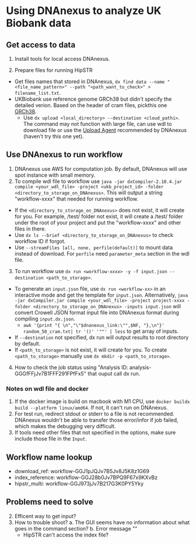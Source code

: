# Using DNAnexus to analyze UK Biobank data

## Get access to data

1. Install tools for local access DNAnexus.

2. Prepare files for running HipSTR
* Get files names that stored in DNAnexus, `dx find data --name "<file_name_pattern>" --path "<path_want_to_check>" > filename_list.txt`.
* UKBiobank use reference genome GRCh38 but didn't specify the detailed verion. Based on the header of cram files, pickthis one [GRCh38](ftp://ftp.1000genomes.ebi.ac.uk/vol1/ftp/technical/reference/GRCh38_reference_genome/GRCh38_full_analysis_set_plus_decoy_hla.fa).
  * Use `dx upload <local_directory> --destination <cloud_pathi>`.\
    The command may not function with large file, can use wdl to download file or use the [Upload Agent](https://documentation.dnanexus.com/user/objects/uploading-and-downloading-files/batch/upload-agent#uploading-a-single-file) recommended by DNAnexus (haven't try this one yet).
    
## Use DNAnexus to run workflow 
1. DNAnexus use AWS for computation job. By default, DNAnexus will use spot instance with small memory.  
2. To compile wdl file to workflow use `java -jar dxCompiler-2.10.4.jar compile <your_wdl_file> -project <ukb_project_id> -folder <directory_to_storage_on_DNAnexus>`. This will output a string "workflow-xxxx" that needed for running workflow. 
* If the `<directory_to_storage_on_DNAnexus>` does not exist, it will create for you. For example, /test/ folder not exist, it will create a /test/ folder under the root of your project and put the "workflow-xxxx" and other files in there.
* Use `dx ls --brief <directory_to_storage_on_DNAnexus>` to check workflow ID if forgot.
* Use `--streamFiles [all, none, perfile(default)]` to mount data instead of download. For `perfile` need `parameter_meta` section in the wdl file.
3. To run workflow use `dx run <workflow-xxxx> -y -f input.json --destination <path_to_storage>`.
* To generate an `input.json` file, use `dx run <workflow-xx>` in an interactive mode and get the template for `input.json`. Alternatively, `java -jar dxCompiler.jar compile <your_wdl_file> -project project-xxxx -folder <directory_to_storage_on_DNAnexus> -inputs input.json` will convert Crowell JSON format input file into DNAnexus format during compiling `input.dx.json`.
  * `awk '{print "{ \n","\"$dnanexus_link:\"",$NF, "},\n"}' random_50_cram.txt| tr '()' '""' | less` to get array of inputs.
* If `--destination` not specified, dx run will output results to root directory by default.
* If `<path_to_storage>` is not exist, it will create for you. To create `<path_to_storage>` manually use `dx mkdir -p <path_to_storage>`.
4. How to check the job status using "Analysis ID: analysis-GGGfFFjJv7B1FFF291FPfFx5" that ouput call dx run.
### Notes on wdl file and docker
1. If the docker image is build on macbook with M1 CPU, use `docker buildx build --platform linux/amd64`. If not, it can't run on DNAnexus.
2. For test run, redirect stdout or stderr to a file is not recommended. DNAnexus wouldn't be able to transfer those error/infor if job failed, which makes the debugging very difficult. 
3. If tools need other files that not specified in the options, make sure include those file in the `Input`.
 

## Workflow name lookup
* download_ref: workflow-GGJ1pJQJv7B5Jv8J5K8z1G69
* index_reference: workflow-GGJ28b0Jv7BPQ9F67x9KXvBz
* hipstr_multi: workflow-GGJ973jJv7B217G3K0PY5Yky 


## Problems need to solve

2. Efficent way to get input?
3. How to trouble shoot?
  a. The GUI seems have no information about what goes in the command section?
  b. Error message ""
    - HipSTR can't access the index file?

